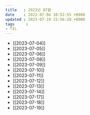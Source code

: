```yaml
---
title   : 2023년 07월
date    : 2023-07-04 10:52:55 +0900
updated : 2023-07-19 15:56:28 +0900
tags     : 
- TIL
---
```

- [[2023-07-04]]
- [[2023-07-05]]
- [[2023-07-06]]
- [[2023-07-08]]
- [[2023-07-09]]
- [[2023-07-10]]
- [[2023-07-11]]
- [[2023-07-12]]
- [[2023-07-13]]
- [[2023-07-14]]
- [[2023-07-17]]
- [[2023-07-18]]
- [[2023-07-19]]
